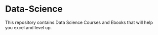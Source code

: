 # Data-Science
This repository contains Data Science Courses and Ebooks that will help you excel and level up.
